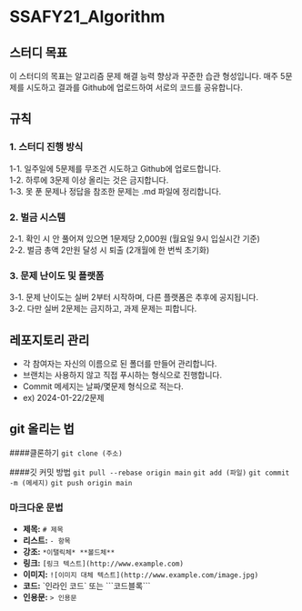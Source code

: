 # SSAFY21_Algorithm

## 스터디 목표
이 스터디의 목표는 알고리즘 문제 해결 능력 향상과 꾸준한 습관 형성입니다. 매주 5문제를 시도하고 결과를 Github에 업로드하여 서로의 코드를 공유합니다.

## 규칙

### 1. 스터디 진행 방식
1-1. 일주일에 5문제를 무조건 시도하고 Github에 업로드합니다.<br>
1-2. 하루에 3문제 이상 올리는 것은 금지합니다.<br>
1-3. 못 푼 문제나 정답을 참조한 문제는 .md 파일에 정리합니다.<br>

### 2. 벌금 시스템
2-1. 확인 시 안 풀어져 있으면 1문제당 2,000원 (월요일 9시 입실시간 기준)<br>
2-2. 벌금 총액 2만원 달성 시 퇴출 (2개월에 한 번씩 초기화)<br>

### 3. 문제 난이도 및 플랫폼
3-1. 문제 난이도는 실버 2부터 시작하며, 다른 플랫폼은 추후에 공지됩니다.<br>
3-2. 다만 실버 2문제는 금지하고, 과제 문제는 피합니다.<br>

## 레포지토리 관리
- 각 참여자는 자신의 이름으로 된 폴더를 만들어 관리합니다.<br>
- 브랜치는 사용하지 않고 직접 푸시하는 형식으로 진행합니다.<br>
- Commit 메세지는 날짜/몇문제 형식으로 적는다. <br>
- ex) 2024-01-22/2문제

## git 올리는 법
####클론하기
```git clone (주소)```

####깃 커밋 방법
```git pull --rebase origin main```
```git add (파일)```
```git commit -m (메세지)```
```git push origin main```

### 마크다운 문법
- **제목:** `# 제목`
- **리스트:** `- 항목`
- **강조:** `*이탤릭체* **볼드체**`
- **링크:** `[링크 텍스트](http://www.example.com)`
- **이미지:** `![이미지 대체 텍스트](http://www.example.com/image.jpg)`
- **코드:** \`인라인 코드\` 또는 \```코드블록\```
- **인용문:** `> 인용문`
